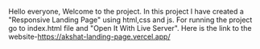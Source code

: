Hello everyone, Welcome to the project.
In this project I have created a "Responsive Landing Page" using html,css and js.
For running the project go to index.html file and "Open It With Live Server". Here is the link to the website-https://akshat-landing-page.vercel.app/
